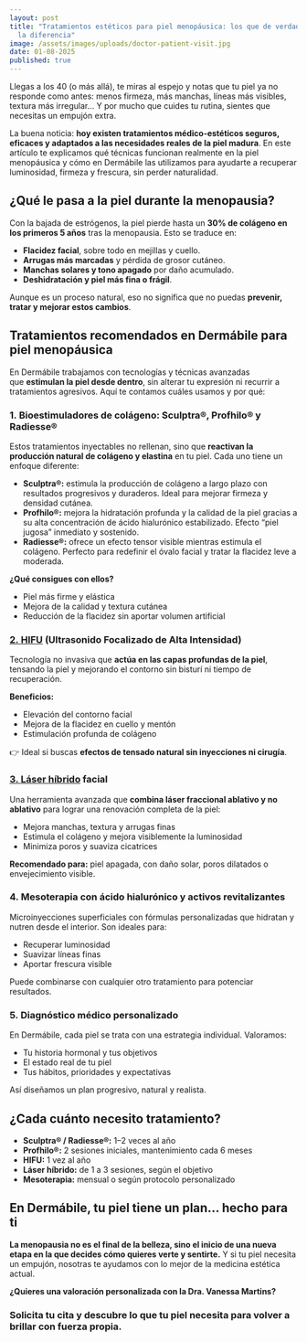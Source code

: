 ```yaml
---
layout: post
title: "Tratamientos estéticos para piel menopáusica: los que de verdad marcan
  la diferencia"
image: /assets/images/uploads/doctor-patient-visit.jpg
date: 01-08-2025
published: true
---
```

Llegas a los 40 (o más allá), te miras al espejo y notas que tu piel ya no responde como antes: menos firmeza, más manchas, líneas más visibles, textura más irregular… Y por mucho que cuides tu rutina, sientes que necesitas un empujón extra.

La buena noticia: **hoy existen tratamientos médico-estéticos seguros, eficaces y adaptados a las necesidades reales de la piel madura**. En este artículo te explicamos qué técnicas funcionan realmente en la piel menopáusica y cómo en Dermábile las utilizamos para ayudarte a recuperar luminosidad, firmeza y frescura, sin perder naturalidad.

## ¿Qué le pasa a la piel durante la menopausia?

Con la bajada de estrógenos, la piel pierde hasta un **30% de colágeno en los primeros 5 años** tras la menopausia. Esto se traduce en:

* **Flacidez facial**, sobre todo en mejillas y cuello.
* **Arrugas más marcadas** y pérdida de grosor cutáneo.
* **Manchas solares y tono apagado** por daño acumulado.
* **Deshidratación y piel más fina o frágil**.

Aunque es un proceso natural, eso no significa que no puedas **prevenir, tratar y mejorar estos cambios**.

## Tratamientos recomendados en Dermábile para piel menopáusica

En Dermábile trabajamos con tecnologías y técnicas avanzadas que **estimulan la piel desde dentro**, sin alterar tu expresión ni recurrir a tratamientos agresivos. Aquí te contamos cuáles usamos y por qué:

### 1. **Bioestimuladores de colágeno: Sculptra®, Profhilo® y Radiesse®**

Estos tratamientos inyectables no rellenan, sino que **reactivan la producción natural de colágeno y elastina** en tu piel. Cada uno tiene un enfoque diferente:

* **Sculptra®:** estimula la producción de colágeno a largo plazo con resultados progresivos y duraderos. Ideal para mejorar firmeza y densidad cutánea.
* **Profhilo®:** mejora la hidratación profunda y la calidad de la piel gracias a su alta concentración de ácido hialurónico estabilizado. Efecto “piel jugosa” inmediato y sostenido.
* **Radiesse®:** ofrece un efecto tensor visible mientras estimula el colágeno. Perfecto para redefinir el óvalo facial y tratar la flacidez leve a moderada.

**¿Qué consigues con ellos?**

* Piel más firme y elástica
* Mejora de la calidad y textura cutánea
* Reducción de la flacidez sin aportar volumen artificial

### [2. **HIFU**](https://www.dermabile.es/tratamientos/lifting-facial/) **(Ultrasonido Focalizado de Alta Intensidad)**

Tecnología no invasiva que **actúa en las capas profundas de la piel**, tensando la piel y mejorando el contorno sin bisturí ni tiempo de recuperación.

**Beneficios:**

* Elevación del contorno facial
* Mejora de la flacidez en cuello y mentón
* Estimulación profunda de colágeno

👉 Ideal si buscas **efectos de tensado natural sin inyecciones ni cirugía**.

### [3. **Láser híbrido**](https://www.dermabile.es/tratamientos/rejuvenecimiento-facial-youlaser-prime/) **facial**

Una herramienta avanzada que **combina láser fraccional ablativo y no ablativo** para lograr una renovación completa de la piel:

* Mejora manchas, textura y arrugas finas
* Estimula el colágeno y mejora visiblemente la luminosidad
* Minimiza poros y suaviza cicatrices

**Recomendado para:** piel apagada, con daño solar, poros dilatados o envejecimiento visible.

### 4. **Mesoterapia con ácido hialurónico y activos revitalizantes**

Microinyecciones superficiales con fórmulas personalizadas que hidratan y nutren desde el interior. Son ideales para:

* Recuperar luminosidad
* Suavizar líneas finas
* Aportar frescura visible

Puede combinarse con cualquier otro tratamiento para potenciar resultados.

### 5. **Diagnóstico médico personalizado**

En Dermábile, cada piel se trata con una estrategia individual.
Valoramos:

* Tu historia hormonal y tus objetivos
* El estado real de tu piel
* Tus hábitos, prioridades y expectativas

Así diseñamos un plan progresivo, natural y realista.

## ¿Cada cuánto necesito tratamiento?

* **Sculptra® / Radiesse®:** 1–2 veces al año
* **Profhilo®:** 2 sesiones iniciales, mantenimiento cada 6 meses
* **HIFU:** 1 vez al año
* **Láser híbrido:** de 1 a 3 sesiones, según el objetivo
* **Mesoterapia:** mensual o según protocolo personalizado

## En Dermábile, tu piel tiene un plan… hecho para ti

**La menopausia no es el final de la belleza, sino el inicio de una nueva etapa en la que decides cómo quieres verte y sentirte.**
Y si tu piel necesita un empujón, nosotras te ayudamos con lo mejor de la medicina estética actual.

**¿Quieres una valoración personalizada con la Dra. Vanessa Martins?**

### Solicita tu cita y descubre lo que tu piel necesita para volver a brillar con fuerza propia.
